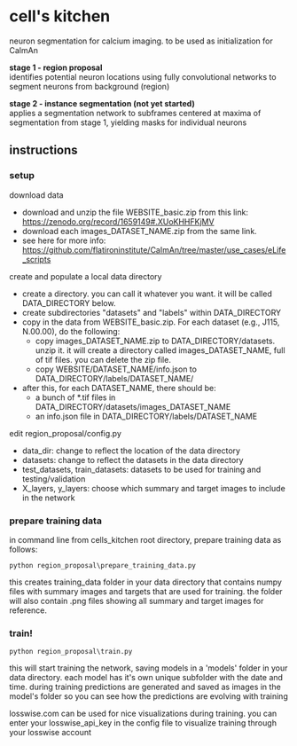# cell's kitchen
neuron segmentation for calcium imaging. to be used as initialization for CalmAn

**stage 1 - region proposal**  
identifies potential neuron locations using fully convolutional networks to segment neurons from background (region)

**stage 2 - instance segmentation (not yet started)**  
applies a segmentation network to subframes centered at maxima of segmentation from stage 1, yielding masks for individual neurons

## instructions

### setup
download data
   * download and unzip the file WEBSITE_basic.zip from this link: https://zenodo.org/record/1659149#.XUoKHHFKjMV
   * download each images_DATASET_NAME.zip from the same link.
   * see here for more info: https://github.com/flatironinstitute/CaImAn/tree/master/use_cases/eLife_scripts

create and populate a local data directory
   * create a directory. you can call it whatever you want. it will be called DATA_DIRECTORY below.
   * create subdirectories "datasets" and "labels" within DATA_DIRECTORY
   * copy in the data from WEBSITE_basic.zip. For each dataset (e.g., J115, N.00.00), do the following:
      * copy images_DATASET_NAME.zip to DATA_DIRECTORY/datasets. unzip it. it will create a directory called images_DATASET_NAME, full of tif files. you can delete the zip file.
      * copy WEBSITE/DATASET_NAME/info.json to DATA_DIRECTORY/labels/DATASET_NAME/
   * after this, for each DATASET_NAME, there should be:
      * a bunch of *.tif files in DATA_DIRECTORY/datasets/images_DATASET_NAME
      * an info.json file in DATA_DIRECTORY/labels/DATASET_NAME

edit region_proposal/config.py
   * data_dir: change to reflect the location of the data directory
   * datasets: change to reflect the datasets in the data directory
   * test_datasets, train_datasets: datasets to be used for training and testing/validation
   * X_layers, y_layers: choose which summary and target images to include in the network

### prepare training data
in command line from cells_kitchen root directory, prepare training data as follows:
```
python region_proposal\prepare_training_data.py
```
this creates training_data folder in your data directory that contains numpy files with summary images and targets that are used for training.
the folder will also contain .png files showing all summary and target images for reference.
### train!
```
python region_proposal\train.py
```
this will start training the network, saving models in a 'models' folder in your data directory. each model has it's own unique subfolder with the date and time.
during training predictions are generated and saved as images in the model's folder so you can see how the predictions are evolving with training

losswise.com can be used for nice visualizations during training. you can enter your losswise_api_key in the config file to visualize training through your losswise account


